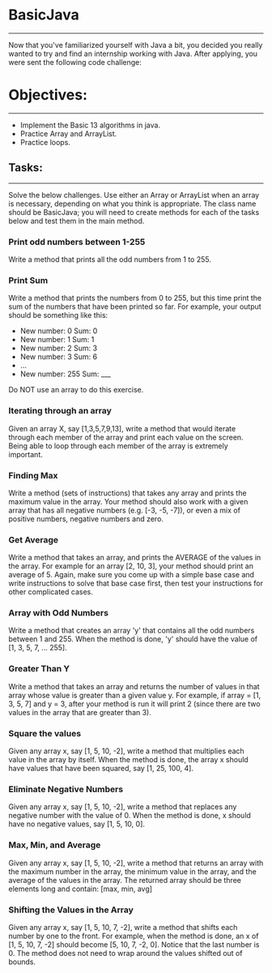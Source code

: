 # BasicJava
<hr>
Now that you've familiarized yourself with Java a bit, you decided you really wanted to try and find an internship working with Java. After applying, you were sent the following code challenge:

# Objectives:
<hr>
<ul>
    <li>Implement the Basic 13 algorithms in java.</li>
    <li>Practice Array and ArrayList.</li>
    <li> Practice loops.</li>
</ul>
<h2>Tasks:</h2>
<hr>
<p>Solve the below challenges. Use either an Array or ArrayList when an array is necessary, depending on what you think is appropriate. 
The class name should be BasicJava; you will need to create methods for each of the tasks below and test them in the main method.</p>

<h3>Print odd numbers between 1-255</h3>
<p>Write a method that prints all the odd numbers from 1 to 255.</p>
<h3>Print Sum</h3>
<p>Write a method that prints the numbers from 0 to 255, but this time print the sum of the numbers that have been printed so far. 
For example, your output should be something like this:</p>
<ul>
    <li>New number: 0 Sum: 0</li>
    <li>New number: 1 Sum: 1</li>
    <li>New number: 2 Sum: 3</li>
    <li>New number: 3 Sum: 6</li>
    <li>...</li>
    <li>New number: 255 Sum: ___</li>
</ul>
<p>Do NOT use an array to do this exercise.</p>
<h3>Iterating through an array</h3>
<p>Given an array X, say [1,3,5,7,9,13], write a method that would iterate through each member of the array and print each value on the screen. 
Being able to loop through each member of the array is extremely important.</p>
<h3>Finding Max</h3>
<p>Write a method (sets of instructions) that takes any array and prints the maximum value in the array. 
Your method should also work with a given array that has all negative numbers (e.g. [-3, -5, -7]), or even a mix of positive numbers, negative numbers and zero.</p>
<h3>Get Average</h3>
<p>Write a method that takes an array, and prints the AVERAGE of the values in the array. For example for an array [2, 10, 3], your method should print an average of 5. 
Again, make sure you come up with a simple base case and write instructions to solve that base case first, then test your instructions for other complicated cases.</p>
<h3>Array with Odd Numbers</h3>
<p>Write a method that creates an array 'y' that contains all the odd numbers between 1 and 255. 
When the method is done, 'y' should have the value of [1, 3, 5, 7, ... 255].</p>
<h3>Greater Than Y</h3>
<p>Write a method that takes an array and returns the number of values in that array whose value is greater than a given value y. 
For example, if array = [1, 3, 5, 7] and y = 3, after your method is run it will print 2 (since there are two values in the array that are greater than 3).</p>
<h3>Square the values</h3>
<p>Given any array x, say [1, 5, 10, -2], write a method that multiplies each value in the array by itself. 
When the method is done, the array x should have values that have been squared, say [1, 25, 100, 4].</p>
<h3>Eliminate Negative Numbers</h3>
<p>Given any array x, say [1, 5, 10, -2], write a method that replaces any negative number with the value of 0. 
When the method is done, x should have no negative values, say [1, 5, 10, 0].</p>
<h3>Max, Min, and Average</h3>
<p>Given any array x, say [1, 5, 10, -2], write a method that returns an array with the maximum number in the array, the minimum value in the array, and the average of the values in the array. 
The returned array should be three elements long and contain: [max, min, avg]</p>
<h3>Shifting the Values in the Array</h3>
<p>Given any array x, say [1, 5, 10, 7, -2], write a method that shifts each number by one to the front. 
For example, when the method is done, an x of [1, 5, 10, 7, -2] should become [5, 10, 7, -2, 0]. Notice that the last number is 0. 
The method does not need to wrap around the values shifted out of bounds.</p>